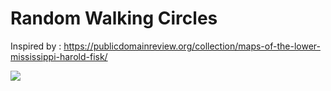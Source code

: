# Random Walking Circles

Inspired by : https://publicdomainreview.org/collection/maps-of-the-lower-mississippi-harold-fisk/

![](/Users/bobby/Documents/WORK/website/creative-coding/sketches/shape/random-walking-circles/poster.png)